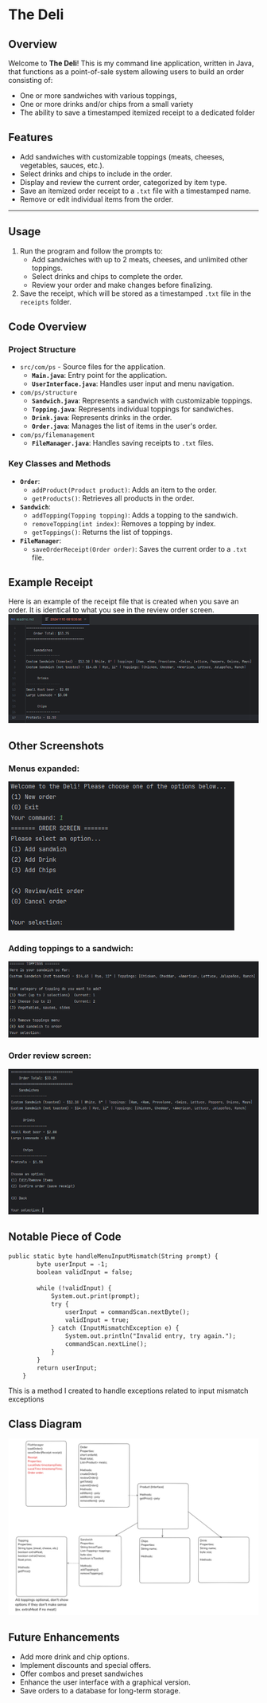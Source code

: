 # The Deli

## Overview
Welcome to **The Deli**! This is my command line application, written in Java, that functions as a point-of-sale system
allowing users to build an order consisting of:
- One or more sandwiches with various toppings, 
- One or more drinks and/or chips from a small variety
- The ability to save a timestamped itemized receipt to a dedicated folder

## Features
- Add sandwiches with customizable toppings (meats, cheeses, vegetables, sauces, etc.).
- Select drinks and chips to include in the order.
- Display and review the current order, categorized by item type.
- Save an itemized order receipt to a `.txt` file with a timestamped name.
- Remove or edit individual items from the order.

---

## Usage

1. Run the program and follow the prompts to:
   - Add sandwiches with up to 2 meats, cheeses, and unlimited other toppings.
   - Select drinks and chips to complete the order.
   - Review your order and make changes before finalizing.
2. Save the receipt, which will be stored as a timestamped `.txt` file in the `receipts` folder.

## Code Overview

### Project Structure
- `src/com/ps` - Source files for the application.
  - **`Main.java`**: Entry point for the application.
  - **`UserInterface.java`**: Handles user input and menu navigation.
- `com/ps/structure`
  - **`Sandwich.java`**: Represents a sandwich with customizable toppings.
  - **`Topping.java`**: Represents individual toppings for sandwiches.
  - **`Drink.java`**: Represents drinks in the order.
  - **`Order.java`**: Manages the list of items in the user's order.
- `com/ps/filemanagement`
  - **`FileManager.java`**: Handles saving receipts to `.txt` files.

### Key Classes and Methods
- **`Order`**:
   - `addProduct(Product product)`: Adds an item to the order.
   - `getProducts()`: Retrieves all products in the order.
- **`Sandwich`**:
   - `addTopping(Topping topping)`: Adds a topping to the sandwich.
   - `removeTopping(int index)`: Removes a topping by index.
   - `getToppings()`: Returns the list of toppings.
- **`FileManager`**:
   - `saveOrderReceipt(Order order)`: Saves the current order to a `.txt` file.

## Example Receipt
Here is an example of the receipt file that is created when you save an order. It is identical to what you see in the 
review order screen.
![ExampleReceipt.png](images/ExampleReceipt.png)

## Other Screenshots
### Menus expanded:

![MenusExpanded.png](images/MenusExpanded.png)

### Adding toppings to a sandwich: 

![AddingToppings.png](images/AddingToppings.png)

### Order review screen:

![OrderReview.png](images/OrderReview.png)

## Notable Piece of Code
```
public static byte handleMenuInputMismatch(String prompt) {
        byte userInput = -1;
        boolean validInput = false;

        while (!validInput) {
            System.out.print(prompt);
            try {
                userInput = commandScan.nextByte();
                validInput = true;
            } catch (InputMismatchException e) {
                System.out.println("Invalid entry, try again.");
                commandScan.nextLine();
            }
        }
        return userInput;
    }
```
This is a method I created to handle exceptions related to input mismatch exceptions

## Class Diagram

![ClassDiagram.png](images/ClassDiagram.png)

## Future Enhancements
- Add more drink and chip options.
- Implement discounts and special offers.
- Offer combos and preset sandwiches
- Enhance the user interface with a graphical version.
- Save orders to a database for long-term storage.
